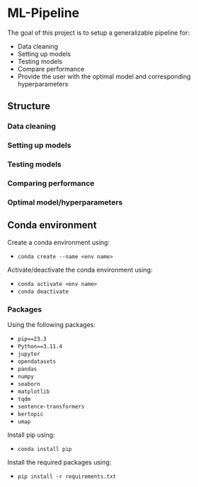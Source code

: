 # ML-Pipeline

The goal of this project is to setup a generalizable pipeline for:
- Data cleaning
- Setting up models
- Testing models
- Compare performance
- Provide the user with the optimal model and corresponding hyperparameters

## Structure

### Data cleaning
### Setting up models
### Testing models
### Comparing performance
### Optimal model/hyperparameters


## Conda environment

Create a conda environment using:

- `conda create --name <env name>`

Activate/deactivate the conda environment using:

- `conda activate <env name>`
- `conda deactivate`


### Packages
Using the following packages:

- `pip==23.3`
- `Python==3.11.4`
- `jupyter`
- `opendatasets`
- `pandas`
- `numpy`
- `seaborn`
- `matplotlib`
- `tqdm`
- `sentence-transformers`
- `bertopic`
- `umap`

Install pip using:

- `conda install pip`

Install the required packages using:

- `pip install -r requirements.txt`